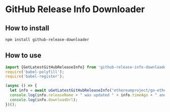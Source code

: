 # GitHub Release Info Downloader

## How to install
```bash
npm install github-release-downloader
```

## How to use
```javascript
import {GetLatestGitHubReleaseInfo} from 'github-release-info-downloader';
require('babel-polyfill');
require('babel-register');

(async () => {
  let info = await uGetLatestGitHubReleaseInfo("ethereumproject/go-ethereum");
  console.log(info.releaseName + " was updated " + info.timeAgo + " and downloaded " + info.downloadCount.toLocaleString() + " times.",);
  console.log(info.downloadUrl);
})();
```